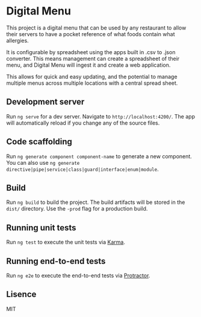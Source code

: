 # Digital Menu

This project is a digital menu that can be used by any restaurant to allow their servers to have a pocket reference of what foods contain what allergies. 

It is configurable by spreadsheet using the apps built in .csv to .json converter. This means management can create a spreadsheet of their menu, and Digital Menu will ingest it and create a web application. 

This allows for quick and easy updating, and the potential to manage multiple menus across multiple locations with a central spread sheet. 

## Development server

Run `ng serve` for a dev server. Navigate to `http://localhost:4200/`. The app will automatically reload if you change any of the source files.

## Code scaffolding

Run `ng generate component component-name` to generate a new component. You can also use `ng generate directive|pipe|service|class|guard|interface|enum|module`.

## Build

Run `ng build` to build the project. The build artifacts will be stored in the `dist/` directory. Use the `-prod` flag for a production build.

## Running unit tests

Run `ng test` to execute the unit tests via [Karma](https://karma-runner.github.io).

## Running end-to-end tests

Run `ng e2e` to execute the end-to-end tests via [Protractor](http://www.protractortest.org/).

## Lisence
MIT 
